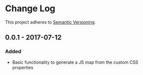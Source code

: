 # Change Log
This project adheres to [Semantic Versioning](http://semver.org/).

## 0.0.1 - 2017-07-12
### Added
- Basic functionality to generate a JS map from the custom CSS properties